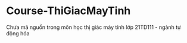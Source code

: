 # Course-ThiGiacMayTinh
Chưa mã nguồn trong môn học thị giác máy tính lớp 21TD111 - ngành tự động hóa
